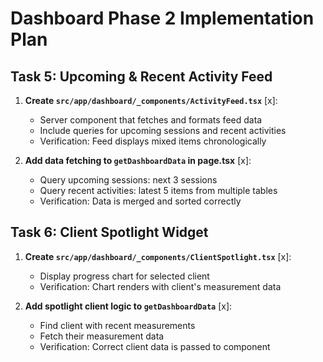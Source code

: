 # Dashboard Phase 2 Implementation Plan

## Task 5: Upcoming & Recent Activity Feed

1. **Create `src/app/dashboard/_components/ActivityFeed.tsx`** [x]:
   - Server component that fetches and formats feed data
   - Include queries for upcoming sessions and recent activities
   - Verification: Feed displays mixed items chronologically

2. **Add data fetching to `getDashboardData` in page.tsx** [x]:
   - Query upcoming sessions: next 3 sessions
   - Query recent activities: latest 5 items from multiple tables
   - Verification: Data is merged and sorted correctly

## Task 6: Client Spotlight Widget

1. **Create `src/app/dashboard/_components/ClientSpotlight.tsx`** [x]:
   - Display progress chart for selected client
   - Verification: Chart renders with client's measurement data

2. **Add spotlight client logic to `getDashboardData`** [x]:
   - Find client with recent measurements
   - Fetch their measurement data
   - Verification: Correct client data is passed to component